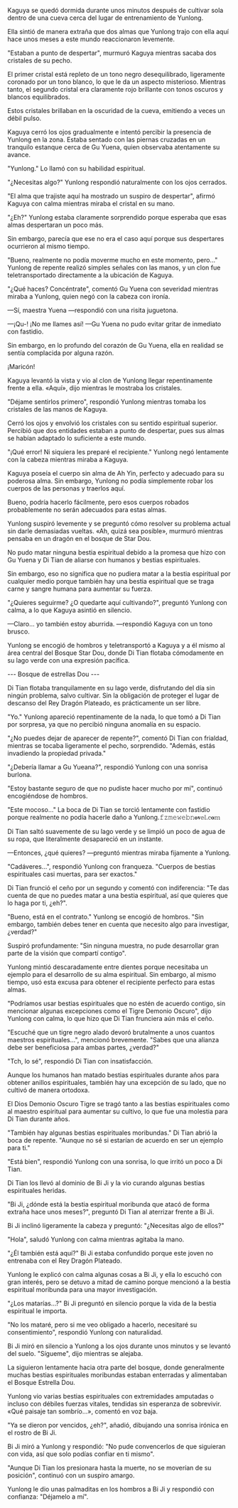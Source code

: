 
Kaguya se quedó dormida durante unos minutos después de cultivar sola dentro de una cueva cerca del lugar de entrenamiento de Yunlong.

Ella sintió de manera extraña que dos almas que Yunlong trajo con ella aquí hace unos meses a este mundo reaccionaron levemente.

"Estaban a punto de despertar", murmuró Kaguya mientras sacaba dos cristales de su pecho.

El primer cristal está repleto de un tono negro desequilibrado, ligeramente coronado por un tono blanco, lo que le da un aspecto misterioso. Mientras tanto, el segundo cristal era claramente rojo brillante con tonos oscuros y blancos equilibrados.

Estos cristales brillaban en la oscuridad de la cueva, emitiendo a veces un débil pulso.

Kaguya cerró los ojos gradualmente e intentó percibir la presencia de Yunlong en la zona. Estaba sentado con las piernas cruzadas en un tranquilo estanque cerca de Gu Yuena, quien observaba atentamente su avance.

"Yunlong." Lo llamó con su habilidad espiritual.

"¿Necesitas algo?" Yunlong respondió naturalmente con los ojos cerrados.

"El alma que trajiste aquí ha mostrado un suspiro de despertar", afirmó Kaguya con calma mientras miraba el cristal en su mano.

"¿Eh?" Yunlong estaba claramente sorprendido porque esperaba que esas almas despertaran un poco más.

Sin embargo, parecía que ese no era el caso aquí porque sus despertares ocurrieron al mismo tiempo.

"Bueno, realmente no podía moverme mucho en este momento, pero..." Yunlong de repente realizó simples señales con las manos, y un clon fue teletransportado directamente a la ubicación de Kaguya.

"¿Qué haces? Concéntrate", comentó Gu Yuena con severidad mientras miraba a Yunlong, quien negó con la cabeza con ironía.

—Sí, maestra Yuena —respondió con una risita juguetona.

—¡Qu-! ¡No me llames así! —Gu Yuena no pudo evitar gritar de inmediato con fastidio.

Sin embargo, en lo profundo del corazón de Gu Yuena, ella en realidad se sentía complacida por alguna razón.

¡Maricón!

Kaguya levantó la vista y vio al clon de Yunlong llegar repentinamente frente a ella. «Aquí», dijo mientras le mostraba los cristales.

"Déjame sentirlos primero", respondió Yunlong mientras tomaba los cristales de las manos de Kaguya.

Cerró los ojos y envolvió los cristales con su sentido espiritual superior. Percibió que dos entidades estaban a punto de despertar, pues sus almas se habían adaptado lo suficiente a este mundo.

"¡Qué error! Ni siquiera les preparé el recipiente." Yunlong negó lentamente con la cabeza mientras miraba a Kaguya.

Kaguya poseía el cuerpo sin alma de Ah Yin, perfecto y adecuado para su poderosa alma. Sin embargo, Yunlong no podía simplemente robar los cuerpos de las personas y traerlos aquí.

Bueno, podría hacerlo fácilmente, pero esos cuerpos robados probablemente no serán adecuados para estas almas.

Yunlong suspiró levemente y se preguntó cómo resolver su problema actual sin darle demasiadas vueltas. «Ah, quizá sea posible», murmuró mientras pensaba en un dragón en el bosque de Star Dou.

No pudo matar ninguna bestia espiritual debido a la promesa que hizo con Gu Yuena y Di Tian de aliarse con humanos y bestias espirituales.

Sin embargo, eso no significa que no pudiera matar a la bestia espiritual por cualquier medio porque también hay una bestia espiritual que se traga carne y sangre humana para aumentar su fuerza.

"¿Quieres seguirme? ¿O quedarte aquí cultivando?", preguntó Yunlong con calma, a lo que Kaguya asintió en silencio.

—Claro... yo también estoy aburrida. —respondió Kaguya con un tono brusco.

Yunlong se encogió de hombros y teletransportó a Kaguya y a él mismo al área central del Bosque Star Dou, donde Di Tian flotaba cómodamente en su lago verde con una expresión pacífica.

--- Bosque de estrellas Dou ---

Di Tian flotaba tranquilamente en su lago verde, disfrutando del día sin ningún problema, salvo cultivar. Sin la obligación de proteger el lugar de descanso del Rey Dragón Plateado, es prácticamente un ser libre.

"Yo." Yunlong apareció repentinamente de la nada, lo que tomó a Di Tian por sorpresa, ya que no percibió ninguna anomalía en su espacio.

"¿No puedes dejar de aparecer de repente?", comentó Di Tian con frialdad, mientras se tocaba ligeramente el pecho, sorprendido. "Además, estás invadiendo la propiedad privada."

"¿Debería llamar a Gu Yueana?", respondió Yunlong con una sonrisa burlona.

"Estoy bastante seguro de que no pudiste hacer mucho por mí", continuó encogiéndose de hombros.

"Este mocoso..." La boca de Di Tian se torció lentamente con fastidio porque realmente no podía hacerle daño a Yunlong.𝚏𝚣𝚖𝚎𝚠𝚎𝚋𝚗𝐨𝐯𝕖𝕝.𝕔𝐨𝕞

Di Tian saltó suavemente de su lago verde y se limpió un poco de agua de su ropa, que literalmente desapareció en un instante.

—Entonces, ¿qué quieres? —preguntó mientras miraba fijamente a Yunlong.

"Cadáveres...", respondió Yunlong con franqueza. "Cuerpos de bestias espirituales casi muertas, para ser exactos."

Di Tian frunció el ceño por un segundo y comentó con indiferencia: "Te das cuenta de que no puedes matar a una bestia espiritual, así que quieres que lo haga por ti, ¿eh?".

"Bueno, está en el contrato." Yunlong se encogió de hombros. "Sin embargo, también debes tener en cuenta que necesito algo para investigar, ¿verdad?"

Suspiró profundamente: "Sin ninguna muestra, no pude desarrollar gran parte de la visión que compartí contigo".

Yunlong mintió descaradamente entre dientes porque necesitaba un ejemplo para el desarrollo de su alma espiritual. Sin embargo, al mismo tiempo, usó esta excusa para obtener el recipiente perfecto para estas almas.

"Podríamos usar bestias espirituales que no estén de acuerdo contigo, sin mencionar algunas excepciones como el Tigre Demonio Oscuro", dijo Yunlong con calma, lo que hizo que Di Tian frunciera aún más el ceño.

"Escuché que un tigre negro alado devoró brutalmente a unos cuantos maestros espirituales...", mencionó brevemente. "Sabes que una alianza debe ser beneficiosa para ambas partes, ¿verdad?"

"Tch, lo sé", respondió Di Tian con insatisfacción.

Aunque los humanos han matado bestias espirituales durante años para obtener anillos espirituales, también hay una excepción de su lado, que no cultivó de manera ortodoxa.

El Dios Demonio Oscuro Tigre se tragó tanto a las bestias espirituales como al maestro espiritual para aumentar su cultivo, lo que fue una molestia para Di Tian durante años.

"También hay algunas bestias espirituales moribundas." Di Tian abrió la boca de repente. "Aunque no sé si estarían de acuerdo en ser un ejemplo para ti."

"Está bien", respondió Yunlong con una sonrisa, lo que irritó un poco a Di Tian.

Di Tian los llevó al dominio de Bi Ji y la vio curando algunas bestias espirituales heridas.

"Bi Ji, ¿dónde está la bestia espiritual moribunda que atacó de forma extraña hace unos meses?", preguntó Di Tian al aterrizar frente a Bi Ji.

Bi Ji inclinó ligeramente la cabeza y preguntó: "¿Necesitas algo de ellos?"

"Hola", saludó Yunlong con calma mientras agitaba la mano.

"¿Él también está aquí?" Bi Ji estaba confundido porque este joven no entrenaba con el Rey Dragón Plateado.

Yunlong le explicó con calma algunas cosas a Bi Ji, y ella lo escuchó con gran interés, pero se detuvo a mitad de camino porque mencionó a la bestia espiritual moribunda para una mayor investigación.

"¿Los matarías...?" Bi Ji preguntó en silencio porque la vida de la bestia espiritual le importa.

"No los mataré, pero si me veo obligado a hacerlo, necesitaré su consentimiento", respondió Yunlong con naturalidad.

Bi Ji miró en silencio a Yunlong a los ojos durante unos minutos y se levantó del suelo. "Sígueme", dijo mientras se alejaba.

La siguieron lentamente hacia otra parte del bosque, donde generalmente muchas bestias espirituales moribundas estaban enterradas y alimentaban el Bosque Estrella Dou.

Yunlong vio varias bestias espirituales con extremidades amputadas o incluso con débiles fuerzas vitales, tendidas sin esperanza de sobrevivir. «Qué paisaje tan sombrío...», comentó en voz baja.

"Ya se dieron por vencidos, ¿eh?", añadió, dibujando una sonrisa irónica en el rostro de Bi Ji.

Bi Ji miró a Yunlong y respondió: "No pude convencerlos de que siguieran con vida, así que solo podías confiar en ti mismo".

"Aunque Di Tian los presionara hasta la muerte, no se moverían de su posición", continuó con un suspiro amargo.

Yunlong le dio unas palmaditas en los hombros a Bi Ji y respondió con confianza: "Déjamelo a mí".